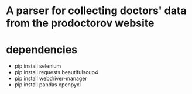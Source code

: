 # A parser for collecting doctors' data from the prodoctorov website

# dependencies
- pip install selenium
- pip install requests beautifulsoup4
- pip install webdriver-manager
- pip install pandas openpyxl